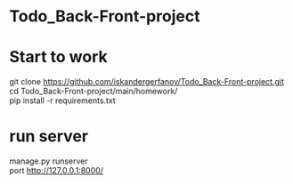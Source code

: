 # Todo_Back-Front-project

# Start to work
git clone https://github.com/iskandergerfanov/Todo_Back-Front-project.git  
cd Todo_Back-Front-project/main/homework/  
pip install -r requirements.txt  

# run server
manage.py runserver  
port http://127.0.0.1:8000/

